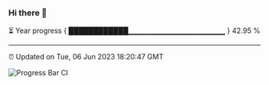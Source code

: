 ### Hi there 👋

⏳ Year progress { ████████████▁▁▁▁▁▁▁▁▁▁▁▁▁▁▁▁▁▁ } 42.95 %

---

⏰ Updated on Tue, 06 Jun 2023 18:20:47 GMT

![Progress Bar CI](https://github.com/ZhaoGui/ZhaoGui/workflows/Progress%20Bar%20CI/badge.svg)
